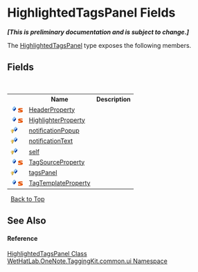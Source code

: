 # HighlightedTagsPanel Fields
 _**\[This is preliminary documentation and is subject to change.\]**_

The <a href="1ffdd49a-8be7-2721-c076-b0ac663ecd27">HighlightedTagsPanel</a> type exposes the following members.


## Fields
&nbsp;<table><tr><th></th><th>Name</th><th>Description</th></tr><tr><td>![Public field](media/pubfield.gif "Public field")![Static member](media/static.gif "Static member")</td><td><a href="85fda018-ff55-5ed2-87be-6873eb147006">HeaderProperty</a></td><td /></tr><tr><td>![Public field](media/pubfield.gif "Public field")![Static member](media/static.gif "Static member")</td><td><a href="72c15bde-f6bb-3efe-21de-4a09083bcd61">HighlighterProperty</a></td><td /></tr><tr><td>![Protected field](media/protfield.gif "Protected field")</td><td><a href="5b2c6b20-46de-f19c-88c7-af1511352046">notificationPopup</a></td><td /></tr><tr><td>![Protected field](media/protfield.gif "Protected field")</td><td><a href="13ed0c4c-a800-d3ee-226e-1c9c038659e9">notificationText</a></td><td /></tr><tr><td>![Protected field](media/protfield.gif "Protected field")</td><td><a href="a75acdbc-076f-9f18-152f-bb0349b55db1">self</a></td><td /></tr><tr><td>![Public field](media/pubfield.gif "Public field")![Static member](media/static.gif "Static member")</td><td><a href="3a574190-9c48-11ea-40db-8ba8674c856c">TagSourceProperty</a></td><td /></tr><tr><td>![Protected field](media/protfield.gif "Protected field")</td><td><a href="8c7c66bb-e37e-3d3b-8b29-eeab4bf34a22">tagsPanel</a></td><td /></tr><tr><td>![Public field](media/pubfield.gif "Public field")![Static member](media/static.gif "Static member")</td><td><a href="3f6487d3-b52a-3ed5-79f2-b02b11eb9606">TagTemplateProperty</a></td><td /></tr></table>&nbsp;
<a href="#highlightedtagspanel-fields">Back to Top</a>

## See Also


#### Reference
<a href="1ffdd49a-8be7-2721-c076-b0ac663ecd27">HighlightedTagsPanel Class</a><br /><a href="043a9407-ac38-b3ac-7348-a6090af495ad">WetHatLab.OneNote.TaggingKit.common.ui Namespace</a><br />